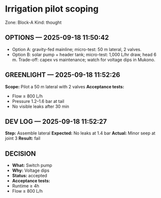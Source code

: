 # Irrigation pilot scoping
Zone: Block-A
Kind: thought
## OPTIONS — 2025-09-18 11:50:42
- Option A: gravity-fed mainline; micro-test: 50 m lateral, 2 valves.
- Option B: solar pump + header tank; micro-test: 1,000 L/hr draw, head 6 m.
Trade-off: capex vs maintenance; watch for voltage dips in Mukono.

## GREENLIGHT — 2025-09-18 11:52:26
**Scope:** Pilot a 50 m lateral with 2 valves
**Acceptance tests:**
- Flow ≥ 800 L/h
- Pressure 1.2–1.6 bar at tail
- No visible leaks after 30 min

## DEV LOG — 2025-09-18 11:52:27
**Step:** Assemble lateral
**Expected:** No leaks at 1.4 bar
**Actual:** Minor seep at joint 3
**Result:** fail


## DECISION
- **What:** Switch pump
- **Why:** Voltage dips
- **Status:** accepted
- **Acceptance tests:**
- Runtime ≥ 4h
- Flow ≥ 800 L/h
